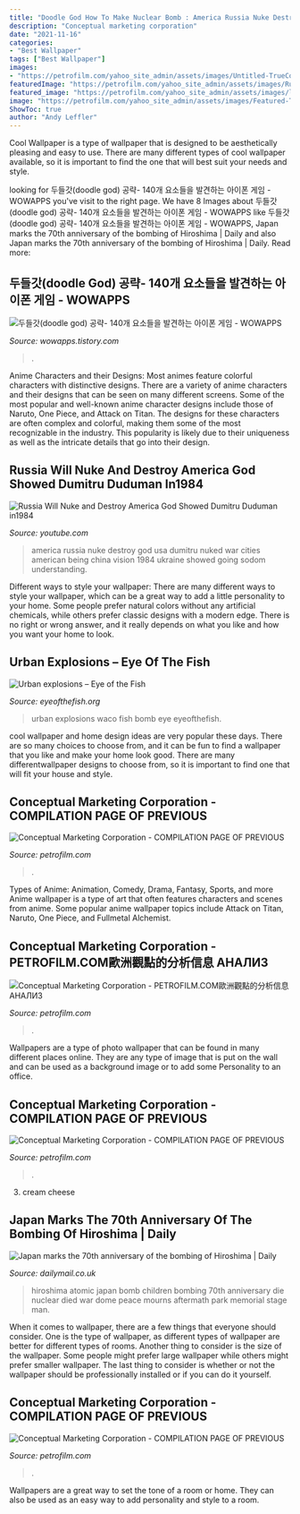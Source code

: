 ```yaml
---
title: "Doodle God How To Make Nuclear Bomb : America Russia Nuke Destroy God Usa Dumitru Nuked War Cities American Being China Vision 1984 Ukraine Showed Going Sodom Understanding"
description: "Conceptual marketing corporation"
date: "2021-11-16"
categories:
- "Best Wallpaper"
tags: ["Best Wallpaper"]
images:
- "https://petrofilm.com/yahoo_site_admin/assets/images/Untitled-TrueColor-02.348235538_std.jpg"
featuredImage: "https://petrofilm.com/yahoo_site_admin/assets/images/Ru_Civ_compare.14461632_std.jpg"
featured_image: "https://petrofilm.com/yahoo_site_admin/assets/images/lundestad_2.32513829_std.jpeg"
image: "https://petrofilm.com/yahoo_site_admin/assets/images/Featured-Tallinn-view.33854249_std.jpg"
ShowToc: true
author: "Andy Leffler"
---
```



Cool Wallpaper is a type of wallpaper that is designed to be aesthetically pleasing and easy to use. There are many different types of cool wallpaper available, so it is important to find the one that will best suit your needs and style.

	

		
looking for 두들갓(doodle god) 공략- 140개 요소들을 발견하는 아이폰 게임 - WOWAPPS you've visit to the right page. We have 8 Images about 두들갓(doodle god) 공략- 140개 요소들을 발견하는 아이폰 게임 - WOWAPPS like 두들갓(doodle god) 공략- 140개 요소들을 발견하는 아이폰 게임 - WOWAPPS, Japan marks the 70th anniversary of the bombing of Hiroshima | Daily and also Japan marks the 70th anniversary of the bombing of Hiroshima | Daily. Read more:
		
    
## 두들갓(doodle God) 공략- 140개 요소들을 발견하는 아이폰 게임 - WOWAPPS

<img loading=lazy src="http://cfile22.uf.tistory.com/image/147B94254C4ED78C8DD4B8" onerror="this.onerror=null;this.src='https://tse3.mm.bing.net/th?id=OIP.-b8aCwyUM1kgQeU_h6j8IAHaLH&amp;pid=15.1';" alt="두들갓(doodle god) 공략- 140개 요소들을 발견하는 아이폰 게임 - WOWAPPS">

_Source: wowapps.tistory.com_

>. 

	

Anime Characters and their Designs: Most animes feature colorful characters with distinctive designs.
There are a variety of anime characters and their designs that can be seen on many different screens. Some of the most popular and well-known anime character designs include those of Naruto, One Piece, and Attack on Titan. The designs for these characters are often complex and colorful, making them some of the most recognizable in the industry. This popularity is likely due to their uniqueness as well as the intricate details that go into their design.

    
## Russia Will Nuke And Destroy America God Showed Dumitru Duduman In1984

<img loading=lazy src="https://i.ytimg.com/vi/paDXMLeEKWI/hqdefault.jpg" onerror="this.onerror=null;this.src='https://tse1.mm.bing.net/th?id=OIP.8XLKsOwqtq5gSYIF2907nwHaFj&amp;pid=15.1';" alt="Russia Will Nuke and Destroy America God Showed Dumitru Duduman in1984">

_Source: youtube.com_

>america russia nuke destroy god usa dumitru nuked war cities american being china vision 1984 ukraine showed going sodom understanding. 

	

Different ways to style your wallpaper:
There are many different ways to style your wallpaper, which can be a great way to add a little personality to your home. Some people prefer natural colors without any artificial chemicals, while others prefer classic designs with a modern edge. There is no right or wrong answer, and it really depends on what you like and how you want your home to look.

    
## Urban Explosions – Eye Of The Fish

<img loading=lazy src="https://eyeofthefish.org/wp-content/uploads/2013/04/waco.gif" onerror="this.onerror=null;this.src='https://tse1.mm.bing.net/th?id=OIP.hRiY1gyq2Q0pZ0l_DYNSbgAAAA&amp;pid=15.1';" alt="Urban explosions – Eye of the Fish">

_Source: eyeofthefish.org_

>urban explosions waco fish bomb eye eyeofthefish. 

	

cool wallpaper and home design ideas are very popular these days. There are so many choices to choose from, and it can be fun to find a wallpaper that you like and make your home look good. There are many differentwallpaper designs to choose from, so it is important to find one that will fit your house and style.

    
## Conceptual Marketing Corporation - COMPILATION PAGE OF PREVIOUS

<img loading=lazy src="https://petrofilm.com/yahoo_site_admin/assets/images/Ru_Civ_compare.14461632_std.jpg" onerror="this.onerror=null;this.src='https://tse2.mm.bing.net/th?id=OIP.gfpJHNpA14-OjXdDXyathAHaFV&amp;pid=15.1';" alt="Conceptual Marketing Corporation - COMPILATION PAGE OF PREVIOUS">

_Source: petrofilm.com_

>. 

	

Types of Anime: Animation, Comedy, Drama, Fantasy, Sports, and more
Anime wallpaper is a type of art that often features characters and scenes from anime. Some popular anime wallpaper topics include Attack on Titan, Naruto, One Piece, and Fullmetal Alchemist.

    
## Conceptual Marketing Corporation - PETROFILM.COM﻿歐洲觀點的分析信息 АНАЛИЗ

<img loading=lazy src="https://petrofilm.com/yahoo_site_admin/assets/images/Untitled-TrueColor-02.348235538_std.jpg" onerror="this.onerror=null;this.src='https://tse2.mm.bing.net/th?id=OIP.sWc1QgKDOebDLGKqrZKuxAHaEy&amp;pid=15.1';" alt="Conceptual Marketing Corporation - PETROFILM.COM﻿歐洲觀點的分析信息 АНАЛИЗ">

_Source: petrofilm.com_

>. 

	



Wallpapers are a type of photo wallpaper that can be found in many different places online. They are any type of image that is put on the wall and can be used as a background image or to add some Personality to an office.

    
## Conceptual Marketing Corporation - COMPILATION PAGE OF PREVIOUS

<img loading=lazy src="https://petrofilm.com/yahoo_site_admin/assets/images/Featured-Tallinn-view.33854249_std.jpg" onerror="this.onerror=null;this.src='https://tse2.mm.bing.net/th?id=OIP.L2lSQjJHRGpj1m_l2dRjmQHaCd&amp;pid=15.1';" alt="Conceptual Marketing Corporation - COMPILATION PAGE OF PREVIOUS">

_Source: petrofilm.com_

>. 

	

3. cream cheese 

    
## Japan Marks The 70th Anniversary Of The Bombing Of Hiroshima | Daily

<img loading=lazy src="http://i.dailymail.co.uk/i/pix/2015/08/06/07/2B23598F00000578-3186568-image-a-14_1438843543723.jpg" onerror="this.onerror=null;this.src='https://tse2.mm.bing.net/th?id=OIP.EweFxdOAM-Svbq-n-BMgHQEsDP&amp;pid=15.1';" alt="Japan marks the 70th anniversary of the bombing of Hiroshima | Daily">

_Source: dailymail.co.uk_

>hiroshima atomic japan bomb children bombing 70th anniversary die nuclear died war dome peace mourns aftermath park memorial stage man. 

	

When it comes to wallpaper, there are a few things that everyone should consider. One is the type of wallpaper, as different types of wallpaper are better for different types of rooms. Another thing to consider is the size of the wallpaper. Some people might prefer large wallpaper while others might prefer smaller wallpaper. The last thing to consider is whether or not the wallpaper should be professionally installed or if you can do it yourself.

    
## Conceptual Marketing Corporation - COMPILATION PAGE OF PREVIOUS

<img loading=lazy src="https://petrofilm.com/yahoo_site_admin/assets/images/lundestad_2.32513829_std.jpeg" onerror="this.onerror=null;this.src='https://tse1.mm.bing.net/th?id=OIP.enIP5OurwbtxxLdFsKzcWgAAAA&amp;pid=15.1';" alt="Conceptual Marketing Corporation - COMPILATION PAGE OF PREVIOUS">

_Source: petrofilm.com_

>. 

	

Wallpapers are a great way to set the tone of a room or home. They can also be used as an easy way to add personality and style to a room.

